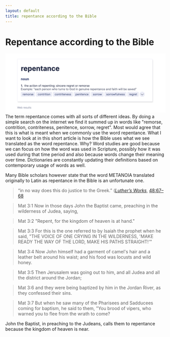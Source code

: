```yaml
---
layout: default
title: repentance according to the Bible
---
```

# Repentance according to the Bible
![repentance](media/repentance.png)The term repentance comes with all sorts of different ideas. By doing a simple search on the internet we find it summed up in words like "remorse, contrition, contriteness, penitence, sorrow, regret".  Most would agree that this is what is meant when we commonly use the word repentance. 
What I want to look at in this short article is how the Bible uses what we see translated as the word repentance. Why? Word studies are good because we can focus on how the word was used in Scripture, possibly how it was used during that time period and also because words change their meaning over time. Dictionaries are constantly updating their definitions based on contemporary usage of words as well. 

Many Bible scholars however state that the word METANOIA translated originally to Latin as repentance in the Bible is an unfortunate one. 

> “in no way does this do justice to the Greek.” ([*Luther’s Works*](https://www.logos.com/product/15485/luthers-works?utm_source=blog.logos.com&utm_medium=blog&utm_content=didyouknowluthers95&utm_campaign=promo-reformation500), [48:67–68](https://ref.ly/logosres/lw48?ref=VolumePage.V+48%2c+p+67&off=1189)



> 
>
> Mat 3:1  Now in those days John the Baptist came, preaching in the wilderness of Judea, saying,

> Mat 3:2  "Repent, for the kingdom of heaven is at hand."

> Mat 3:3  For this is the one referred to by Isaiah the prophet when he said, "THE VOICE OF ONE CRYING IN THE WILDERNESS, 'MAKE READY THE WAY OF THE LORD, MAKE HIS PATHS STRAIGHT!'"

> Mat 3:4  Now John himself had a garment of camel's hair and a leather belt around his waist; and his food was locusts and wild honey.

> Mat 3:5  Then Jerusalem was going out to him, and all Judea and all the district around the Jordan;

> Mat 3:6  and they were being baptized by him in the Jordan River, as they confessed their sins.

> Mat 3:7  But when he saw many of the Pharisees and Sadducees coming for baptism, he said to them, "You brood of vipers, who warned you to flee from the wrath to come?

John the Baptist, in preaching to the Judeans, calls them to repentance because the kingdom of heaven is near. 
